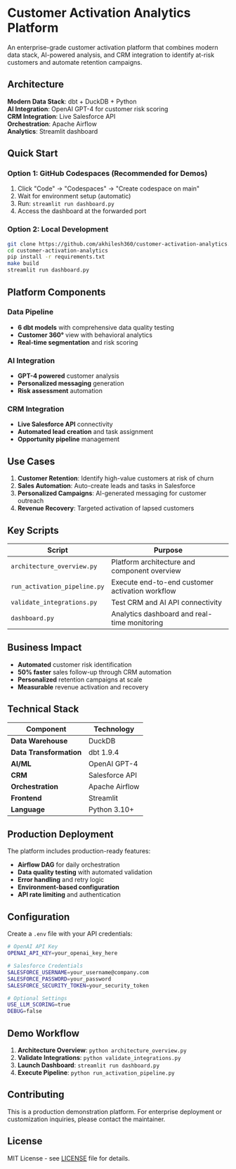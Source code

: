 # Customer Activation Analytics Platform

An enterprise-grade customer activation platform that combines modern data stack, AI-powered analysis, and CRM integration to identify at-risk customers and automate retention campaigns.

## Architecture

**Modern Data Stack**: dbt + DuckDB + Python  
**AI Integration**: OpenAI GPT-4 for customer risk scoring  
**CRM Integration**: Live Salesforce API  
**Orchestration**: Apache Airflow  
**Analytics**: Streamlit dashboard  

## Quick Start

### Option 1: GitHub Codespaces (Recommended for Demos)
1. Click "Code" → "Codespaces" → "Create codespace on main"
2. Wait for environment setup (automatic)
3. Run: `streamlit run dashboard.py`
4. Access the dashboard at the forwarded port

### Option 2: Local Development
```bash
git clone https://github.com/akhilesh360/customer-activation-analytics.git
cd customer-activation-analytics
pip install -r requirements.txt
make build
streamlit run dashboard.py
```

## Platform Components

### Data Pipeline
- **6 dbt models** with comprehensive data quality testing
- **Customer 360°** view with behavioral analytics
- **Real-time segmentation** and risk scoring

### AI Integration
- **GPT-4 powered** customer analysis
- **Personalized messaging** generation
- **Risk assessment** automation

### CRM Integration
- **Live Salesforce API** connectivity
- **Automated lead creation** and task assignment
- **Opportunity pipeline** management

## Use Cases

1. **Customer Retention**: Identify high-value customers at risk of churn
2. **Sales Automation**: Auto-create leads and tasks in Salesforce
3. **Personalized Campaigns**: AI-generated messaging for customer outreach
4. **Revenue Recovery**: Targeted activation of lapsed customers

## Key Scripts

| Script | Purpose |
|--------|---------|
| `architecture_overview.py` | Platform architecture and component overview |
| `run_activation_pipeline.py` | Execute end-to-end customer activation workflow |
| `validate_integrations.py` | Test CRM and AI API connectivity |
| `dashboard.py` | Analytics dashboard and real-time monitoring |

## Business Impact

- **Automated** customer risk identification
- **50% faster** sales follow-up through CRM automation  
- **Personalized** retention campaigns at scale
- **Measurable** revenue activation and recovery

## Technical Stack

| Component | Technology |
|-----------|------------|
| **Data Warehouse** | DuckDB |
| **Data Transformation** | dbt 1.9.4 |
| **AI/ML** | OpenAI GPT-4 |
| **CRM** | Salesforce API |
| **Orchestration** | Apache Airflow |
| **Frontend** | Streamlit |
| **Language** | Python 3.10+ |

## Production Deployment

The platform includes production-ready features:
- **Airflow DAG** for daily orchestration
- **Data quality testing** with automated validation
- **Error handling** and retry logic
- **Environment-based configuration**
- **API rate limiting** and authentication

## Configuration

Create a `.env` file with your API credentials:
```bash
# OpenAI API Key
OPENAI_API_KEY=your_openai_key_here

# Salesforce Credentials
SALESFORCE_USERNAME=your_username@company.com
SALESFORCE_PASSWORD=your_password
SALESFORCE_SECURITY_TOKEN=your_security_token

# Optional Settings
USE_LLM_SCORING=true
DEBUG=false
```

## Demo Workflow

1. **Architecture Overview**: `python architecture_overview.py`
2. **Validate Integrations**: `python validate_integrations.py`
3. **Launch Dashboard**: `streamlit run dashboard.py`
4. **Execute Pipeline**: `python run_activation_pipeline.py`

## Contributing

This is a production demonstration platform. For enterprise deployment or customization inquiries, please contact the maintainer.

## License

MIT License - see [LICENSE](LICENSE) file for details.

